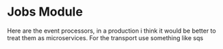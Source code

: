 # Jobs Module

Here are the event processors, in a production i think it would be better to treat them as microservices. For the transport use something like sqs
